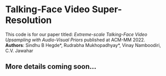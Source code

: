 # Talking-Face Video Super-Resolution

This code is for our paper titled: *Extreme-scale Talking-Face Video Upsampling with Audio-Visual Priors* published at ACM-MM 2022.<br />
**Authors**: Sindhu B Hegde*, Rudrabha Mukhopadhyay*, Vinay Namboodiri, C.V. Jawahar

## More details coming soon...
